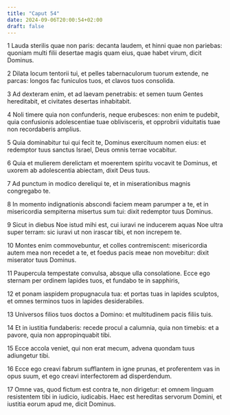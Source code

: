 ```yaml
---
title: "Caput 54"
date: 2024-09-06T20:00:54+02:00
draft: false
---
```



1 Lauda sterilis quae non paris: decanta laudem, et hinni quae non pariebas: quoniam multi filii desertae magis quam eius, quae habet virum, dicit Dominus.

2 Dilata locum tentorii tui, et pelles tabernaculorum tuorum extende, ne parcas: longos fac funiculos tuos, et clavos tuos consolida.

3 Ad dexteram enim, et ad laevam penetrabis: et semen tuum Gentes hereditabit, et civitates desertas inhabitabit.

4 Noli timere quia non confunderis, neque erubesces: non enim te pudebit, quia confusionis adolescentiae tuae oblivisceris, et opprobrii viduitatis tuae non recordaberis amplius.

5 Quia dominabitur tui qui fecit te, Dominus exercituum nomen eius: et redemptor tuus sanctus Israel, Deus omnis terrae vocabitur.

6 Quia et mulierem derelictam et moerentem spiritu vocavit te Dominus, et uxorem ab adolescentia abiectam, dixit Deus tuus.

7 Ad punctum in modico dereliqui te, et in miserationibus magnis congregabo te.

8 In momento indignationis abscondi faciem meam parumper a te, et in misericordia sempiterna misertus sum tui: dixit redemptor tuus Dominus.

9 Sicut in diebus Noe istud mihi est, cui iuravi ne inducerem aquas Noe ultra super terram: sic iuravi ut non irascar tibi, et non increpem te.

10 Montes enim commovebuntur, et colles contremiscent: misericordia autem mea non recedet a te, et foedus pacis meae non movebitur: dixit miserator tuus Dominus.

11 Paupercula tempestate convulsa, absque ulla consolatione. Ecce ego sternam per ordinem lapides tuos, et fundabo te in sapphiris,

12 et ponam iaspidem propugnacula tua: et portas tuas in lapides sculptos, et omnes terminos tuos in lapides desiderabiles.

13 Universos filios tuos doctos a Domino: et multitudinem pacis filiis tuis.

14 Et in iustitia fundaberis: recede procul a calumnia, quia non timebis: et a pavore, quia non appropinquabit tibi.

15 Ecce accola veniet, qui non erat mecum, advena quondam tuus adiungetur tibi.

16 Ecce ego creavi fabrum sufflantem in igne prunas, et proferentem vas in opus suum, et ego creavi interfectorem ad disperdendum.

17 Omne vas, quod fictum est contra te, non dirigetur: et omnem linguam resistentem tibi in iudicio, iudicabis. Haec est hereditas servorum Domini, et iustitia eorum apud me, dicit Dominus.


